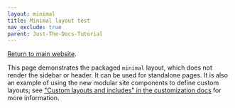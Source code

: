 ```yaml
---
layout: minimal
title: Minimal layout test
nav_exclude: true
parent: Just-The-Docs-Tutorial
---
```


[Return to main website]({{site.baseurl}}/).

This page demonstrates the packaged `minimal` layout, which does not render the sidebar or header. It can be used for standalone pages. It is also an example of using the new modular site components to define custom layouts; see ["Custom layouts and includes" in the customization docs]({{site.baseurl}}/Just-The-Docs-Tutorial/customization/#custom-layouts-and-includes) for more information.
